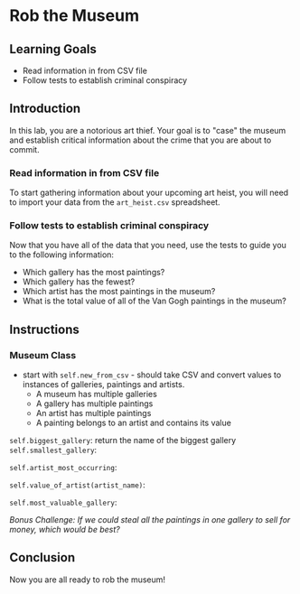 # Rob the Museum

## Learning Goals

- Read information in from CSV file
- Follow tests to establish criminal conspiracy

## Introduction
In this lab, you are a notorious art thief. Your goal is to "case" the museum and establish critical information about the  crime that you are about to commit. 

### Read information in from CSV file
To start gathering information about your upcoming art heist, you will need to import your data from the `art_heist.csv` spreadsheet. 

### Follow tests to establish criminal conspiracy
Now that you have all of the data that you need, use the tests to guide you to the following information:

* Which gallery has the most paintings?
* Which gallery has the fewest?
* Which artist has the most paintings in the museum?
* What is the total value of all of the Van Gogh paintings in the museum?

## Instructions

### Museum Class

- start with `self.new_from_csv` - should take CSV and convert values to instances of
galleries, paintings and artists.
  - A museum has multiple galleries
  - A gallery has multiple paintings
  - An artist has multiple paintings
  - A painting belongs to an artist and contains its value

`self.biggest_gallery`:
return the name of the biggest gallery
`self.smallest_gallery`:

`self.artist_most_occurring`:

`self.value_of_artist(artist_name)`:

`self.most_valuable_gallery`:

*Bonus Challenge: If we could steal all the paintings in one gallery to sell for money, which would be best?*


## Conclusion
Now you are all ready to rob the museum!

